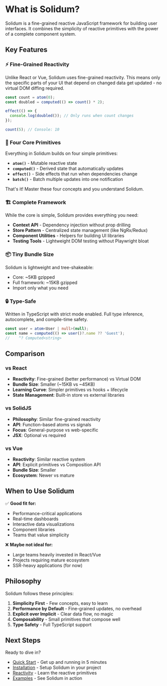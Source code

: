 # What is Solidum?

Solidum is a fine-grained reactive JavaScript framework for building user interfaces. It combines the simplicity of reactive primitives with the power of a complete component system.

## Key Features

### ⚡ Fine-Grained Reactivity

Unlike React or Vue, Solidum uses fine-grained reactivity. This means only the specific parts of your UI that depend on changed data get updated - no virtual DOM diffing required.

```typescript
const count = atom(0);
const doubled = computed(() => count() * 2);

effect(() => {
  console.log(doubled()); // Only runs when count changes
});

count(5); // Console: 10
```

### 🎯 Four Core Primitives

Everything in Solidum builds on four simple primitives:

- **`atom()`** - Mutable reactive state
- **`computed()`** - Derived state that automatically updates
- **`effect()`** - Side effects that run when dependencies change
- **`batch()`** - Batch multiple updates into one notification

That's it! Master these four concepts and you understand Solidum.

### 🏗️ Complete Framework

While the core is simple, Solidum provides everything you need:

- **Context API** - Dependency injection without prop drilling
- **Store Pattern** - Centralized state management (like NgRx/Redux)
- **Component Utilities** - Helpers for building UI libraries
- **Testing Tools** - Lightweight DOM testing without Playwright bloat

### 📦 Tiny Bundle Size

Solidum is lightweight and tree-shakeable:

- Core: ~5KB gzipped
- Full framework: ~15KB gzipped
- Import only what you need

### 🔒 Type-Safe

Written in TypeScript with strict mode enabled. Full type inference, autocomplete, and compile-time safety.

```typescript
const user = atom<User | null>(null);
const name = computed(() => user()?.name ?? 'Guest');
//    ^? Computed<string>
```

## Comparison

### vs React

- **Reactivity**: Fine-grained (better performance) vs Virtual DOM
- **Bundle Size**: Smaller (~15KB vs ~45KB)
- **Learning Curve**: Simpler primitives vs hooks + lifecycle
- **State Management**: Built-in store vs external libraries

### vs SolidJS

- **Philosophy**: Similar fine-grained reactivity
- **API**: Function-based atoms vs signals
- **Focus**: General-purpose vs web-specific
- **JSX**: Optional vs required

### vs Vue

- **Reactivity**: Similar reactive system
- **API**: Explicit primitives vs Composition API
- **Bundle Size**: Smaller
- **Ecosystem**: Newer vs mature

## When to Use Solidum

✅ **Good fit for:**

- Performance-critical applications
- Real-time dashboards
- Interactive data visualizations
- Component libraries
- Teams that value simplicity

❌ **Maybe not ideal for:**

- Large teams heavily invested in React/Vue
- Projects requiring mature ecosystem
- SSR-heavy applications (for now)

## Philosophy

Solidum follows these principles:

1. **Simplicity First** - Few concepts, easy to learn
2. **Performance by Default** - Fine-grained updates, no overhead
3. **Explicit over Implicit** - Clear data flow, no magic
4. **Composability** - Small primitives that compose well
5. **Type Safety** - Full TypeScript support

## Next Steps

Ready to dive in?

- [Quick Start](/guide/quick-start) - Get up and running in 5 minutes
- [Installation](/guide/installation) - Setup Solidum in your project
- [Reactivity](/guide/reactivity) - Learn the reactive primitives
- [Examples](/examples/counter) - See Solidum in action
